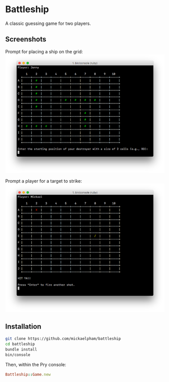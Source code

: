 # Battleship

A classic guessing game for two players.

## Screenshots

Prompt for placing a ship on the grid:
![screen-01](/img/screen-01.png?raw=true "Ship placing prompt")

Prompt a player for a target to strike:
![screen-02](/img/screen-02.png?raw=true "Strike prompt")

## Installation

```sh
git clone https://github.com/mickaelpham/battleship
cd battleship
bundle install
bin/console
```

Then, within the Pry console:

```ruby
Battleship::Game.new
```
